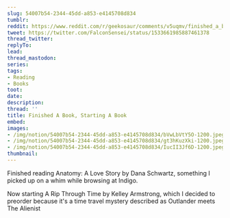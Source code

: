 ```yaml
---
slug: 54007b54-2344-45dd-a853-e4145708d834
tumblr:
reddit: https://www.reddit.com/r/geekosaur/comments/v5uqmv/finished_a_book_starting_a_book/
tweet: https://twitter.com/FalconSensei/status/1533661985887461378
thread_twitter:
replyTo:
lead:
thread_mastodon:
series:
tags:
- Reading
- Books
toot:
date:
description:
thread: ''
title: Finished A Book, Starting A Book
embed:
images:
- /img/notion/54007b54-2344-45dd-a853-e4145708d834/bVwLbVtY5O-1200.jpeg
- /img/notion/54007b54-2344-45dd-a853-e4145708d834/gt3hKuzXki-1200.jpeg
- /img/notion/54007b54-2344-45dd-a853-e4145708d834/IucII3Jf6D-1200.jpeg
thumbnail:
---
```


Finished reading Anatomy: A Love Story by Dana Schwartz, something I picked up on a whim while browsing at Indigo.

Now starting A Rip Through Time by Kelley
Armstrong, which I decided to preorder because it's a time travel mystery described as Outlander meets The Alienist